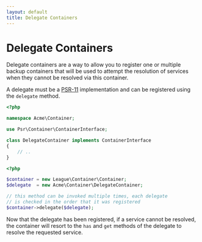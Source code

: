 ```yaml
---
layout: default
title: Delegate Containers
---
```


# Delegate Containers

Delegate containers are a way to allow you to register one or multiple backup containers that will be used to attempt the resolution of services when they cannot be resolved via this container.

A delegate must be a [PSR-11](https://github.com/php-fig/fig-standards/blob/master/accepted/PSR-11-container.md) implementation and can be registered using the `delegate` method.

~~~ php
<?php

namespace Acme\Container;

use Psr\Container\ContainerInterface;

class DelegateContainer implements ContainerInterface
{
    // ..
}
~~~

~~~ php
<?php

$container = new League\Container\Container;
$delegate  = new Acme\Container\DelegateContainer;

// this method can be invoked multiple times, each delegate
// is checked in the order that it was registered
$container->delegate($delegate);
~~~

Now that the delegate has been registered, if a service cannot be resolved, the container will resort to the `has` and `get` methods of the delegate to resolve the requested service.
